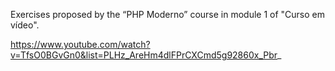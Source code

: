 Exercises proposed by the “PHP Moderno” course in module 1 of "Curso em vídeo".

https://www.youtube.com/watch?v=TfsO0BGvGn0&list=PLHz_AreHm4dlFPrCXCmd5g92860x_Pbr_
